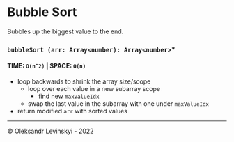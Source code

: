 # Bubble Sort
Bubbles up the biggest value to the end.

### `bubbleSort (arr: Array<number): Array<number>`*
#### TIME: `O(n^2)` | SPACE: `O(n)`
* loop backwards to shrink the array size/scope
    * loop over each value in a new subarray scope
        * find new `maxValueIdx`
    * swap the last value in the subarray with one under `maxValueIdx`
* return modified `arr` with sorted values 

---

&copy; Oleksandr Levinskyi - 2022